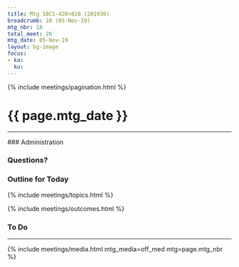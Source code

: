 ```yaml
---
title: Mtg 18CS-428+828 (201930)
breadcrumb: 18 (05-Nov-19)
mtg_nbr: 18
total_meet: 26
mtg_date: 05-Nov-19
layout: bg-image
focus:
- ka:
  ku:
---
```

{% include meetings/pagination.html %}
<h1 class="text-center">{{ page.mtg_date }}</h1>
<hr />
### Administration

### Questions?

### Outline for Today

{% include meetings/topics.html %}

{% include meetings/outcomes.html %}

### To Do

<hr />
{% include meetings/media.html mtg_media=off_med mtg=page.mtg_nbr %}

